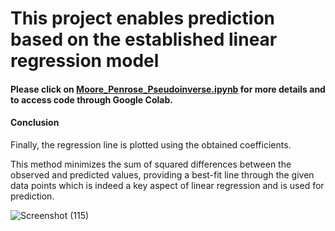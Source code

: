 # This project enables prediction based on the established linear regression model

#### Please click on [Moore_Penrose_Pseudoinverse.ipynb](https://github.com/Disciplined-22/Moore_Penrose_Pseudoinverse/blob/main/Moore_Penrose_Pseudoinverse.ipynb) for more details and to access code through Google Colab.

#### Conclusion

Finally, the regression line is plotted using the obtained coefficients.

This method minimizes the sum of squared differences between the observed and predicted values, providing a best-fit line through the given data points which is indeed a key aspect of linear regression and is used for prediction.

![Screenshot (115)](https://github.com/Disciplined-22/Moore_Penrose_Pseudoinverse/assets/129745308/e78e6f4d-967a-459a-847d-a553f3d2eb80)
